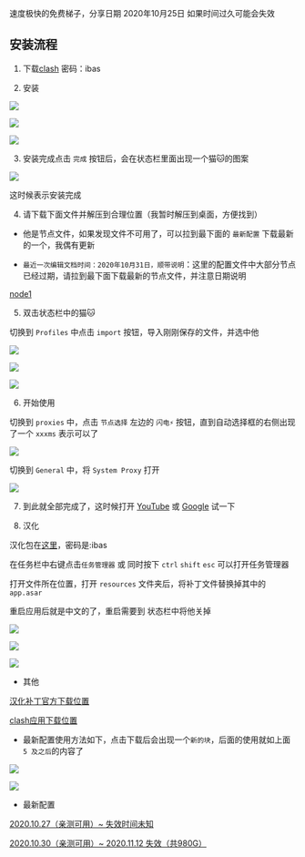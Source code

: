 速度极快的免费梯子，分享日期 2020年10月25日 如果时间过久可能会失效

## 安装流程

1. 下载[clash](https://wwa.lanzous.com/ijlojhq614j) 密码：ibas

2. 安装

![](./install_1.jpg)

![](./install_2.jpg)

![](./install_3.jpg)

3. 安装完成点击 ```完成``` 按钮后，会在状态栏里面出现一个猫🐱的图案

![](./open_1.jpg)

这时候表示安装完成

4. 请下载下面文件并解压到合理位置（我暂时解压到桌面，方便找到）

- 他是节点文件，如果发现文件不可用了，可以拉到最下面的 ```最新配置``` 下载最新的一个，我偶有更新

- ```最近一次编辑文档时间：2020年10月31日，顺带说明```：这里的配置文件中大部分节点已经过期，请拉到最下面下载最新的节点文件，并注意日期说明

[node1](http://www.sunibas.cn/pages/files/node1.zip)

5. 双击状态栏中的猫🐱

切换到 ```Profiles``` 中点击 ```import``` 按钮，导入刚刚保存的文件，并选中他

![](./import_1.jpg)

![](./import_2.jpg)

![](./import_3.jpg)

6. 开始使用

切换到 ```proxies``` 中，点击 ```节点选择``` 左边的 ```闪电⚡``` 按钮，直到自动选择框的右侧出现了一个 ```xxxms``` 表示可以了

![](./switch_0.jpg)

切换到 ```General``` 中，将 ```System Proxy``` 打开

![](./switch_2.jpg)

7. 到此就全部完成了，这时候打开 [YouTube](http://youtube.com/) 或 [Google](http://google.com/) 试一下

8. 汉化

汉化包在[这里](https://wwa.lanzous.com/iuJHOhq6vbg)，密码是:ibas

在任务栏中右键点击```任务管理器``` 或 同时按下 ```ctrl``` ```shift``` ```esc``` 可以打开任务管理器

打开文件所在位置，打开 ```resources``` 文件夹后，将补丁文件替换掉其中的 ```app.asar```

重启应用后就是中文的了，重启需要到 状态栏中将他关掉

![](./open_dir.jpg)

![](./open_dir_1.jpg)

![](./open_dir_2.jpg)

- 其他

[汉化补丁官方下载位置](https://github.com/BoyceLig/Clash_Chinese_Patch/releases/)

[clash应用下载位置](https://github.com/Fndroid/clash_for_windows_pkg/releases)

- 最新配置使用方法如下，点击下载后会出现一个```新的块```，后面的使用就如上面 ```5 及之后```的内容了

![](./copy_link_1.jpg)

![](./copy_link_2.jpg)


- 最新配置

[2020.10.27（亲测可用）~ 失效时间未知](http://www.sunibas.cn/pages/files/node3.zip)

[2020.10.30（亲测可用）~ 2020.11.12 失效（共980G）](http://www.sunibas.cn/pages/files/node4.zip)